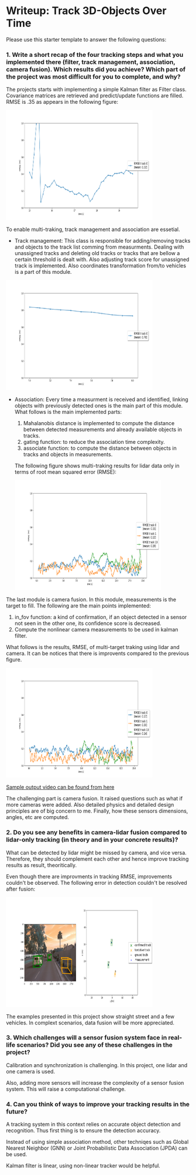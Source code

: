 # Writeup: Track 3D-Objects Over Time

Please use this starter template to answer the following questions:

### 1. Write a short recap of the four tracking steps and what you implemented there (filter, track management, association, camera fusion). Which results did you achieve? Which part of the project was most difficult for you to complete, and why?

The projects starts with implementing a simple Kalman filter as Filter class. Covariance matrices are retrieved and predict/update functions are filled.
RMSE is .35 as appears in the following figure:

<img src="./Figure_1_2.png" width="400" height="300" />

To enable multi-traking, track management and association are essetial. 

* Track management: This class is responsible for adding/removing tracks and objects to the track list comming from measurments. Dealing with unassigned tracks and deleting old tracks or tracks that are bellow a certain threshold is dealt with. Also adjusting track score for unassigned track is implemented. Also coordinates transformation from/to vehicles is a part of this module.

<img src="./Figure_2_2.png" width="400" height="300" />

* Association: Every time a measurment is received and identified, linking objects with previously detected ones is the main part of this module. What follows is the main implemented parts:
  1. Mahalanobis distance is implemented to compute the distance between detected measurements and already available objects in tracks. 
  2. gating function: to reduce the association time complexity.
  3. associate function: to compute the distance between objects in tracks and objects in measurements.

  The following figure shows multi-traking results for lidar data only in terms of root mean squared error (RMSE):
  
  <img src="./Figure_3_2.png" width="400" height="300" />


The last module is camera fusion. In this module, measurements is the target to fill. The following are the main points implemented:
  1. in_fov function: a kind of confirmation, if an object detected in a sensor not seen in the other one, its confidence score is decreased.
  2. Compute the nonlinear camera measurements to be used in kalman filter.

  What follows is the results, RMSE, of multi-target traking using lidar and camera. It can be notices that there is improvents compared to the previous figure.
  
  <img src="./Figure_4_2.png" width="400" height="300" />

[Sample output video can be found from here](./results/my_tracking_results.avi)

The challenging part is camera fusion. It raised questions such as what if more cameras were added. Also detailed physics and detailed design principles are of big concern to me. Finally, how these sensors dimensions, angles, etc are computed.

### 2. Do you see any benefits in camera-lidar fusion compared to lidar-only tracking (in theory and in your concrete results)? 

What can be detected by lidar might be missed by camera, and vice versa. Therefore, they should complement each other and hence improve tracking results as result, theoritically. 

Even though there are improvments in tracking RMSE, improvements couldn't be observed. The following error in detection couldn't be resolved after fusion:

<img src="./Figure_3_1_tentative.png" width="400" height="300" />

The examples presented in this project show straight street and a few vehicles. In complext scenarios, data fusion will be more appreciated.

### 3. Which challenges will a sensor fusion system face in real-life scenarios? Did you see any of these challenges in the project?

Calibration and synchronization is challenging. In this project, one lidar and one camera is used. 

Also, adding more sensors will increase the complexity of a sensor fusion system. This will raise a computational challenge.


### 4. Can you think of ways to improve your tracking results in the future?

A tracking system in this context relies on accurate object detection and recognition. Thus first thing is to ensure the detection accuracy.

Instead of using simple association method, other techniqes such as Global Nearest Neighbor (GNN) or Joint Probabilistic Data Association (JPDA) can be used.

Kalman filter is linear, using non-linear tracker would be helpful.



